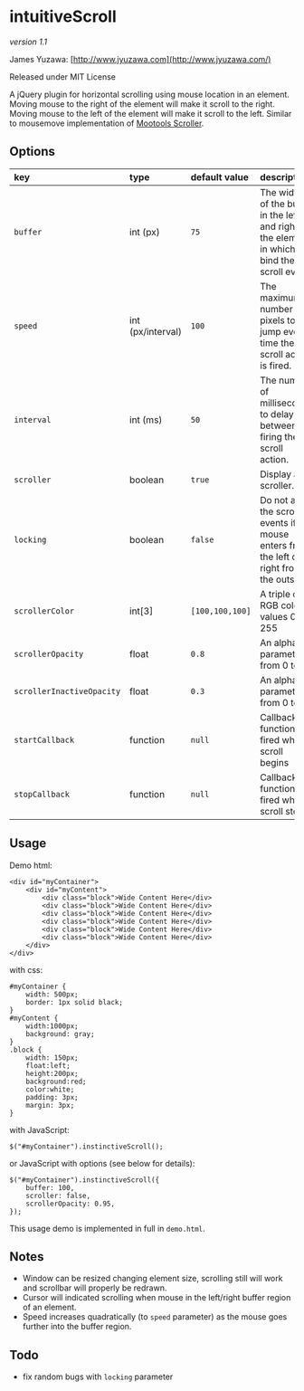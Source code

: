 # intuitiveScroll

*version 1.1*

James Yuzawa: 
[http://www.jyuzawa.com](http://www.jyuzawa.com/)

Released under MIT License

A jQuery plugin for horizontal scrolling using mouse location in an element.
Moving mouse to the right of the element will make it scroll to the right.
Moving mouse to the left of the element will make it scroll to the left.
Similar to mousemove implementation of [Mootools Scroller](http://demos111.mootools.net/Scroller).

## Options

| **key**                    | **type**             | **default value** | **description**                                                       |
|:---------------------------|:---------------------|:------------------|:---------------------------------------------------------------------|
| `buffer`                   | int (px)             | `75`              | The width of the buffer in the left and right of the element in which to bind the scroll event. |
| `speed`                    | int (px/interval)    | `100`             | The maximum number of pixels to jump every time the the scroll action is fired. |
| `interval`                 | int (ms)             | `50`              | The number of milliseconds to delay between firing the scroll action. |
| `scroller`                 | boolean              | `true`            | Display a scroller. |
| `locking`                  | boolean              | `false`           | Do not allow the scroll events if the mouse enters from the left or right from the outside |
| `scrollerColor`            | int[3]               | `[100,100,100]`   | A triple of RGB color values 0-255 |
| `scrollerOpacity`          | float                | `0.8`             | An alpha parameter from 0 to 1 |
| `scrollerInactiveOpacity`  | float                | `0.3`             | An alpha parameter from 0 to 1 |
| `startCallback`            | function             | `null`            | Callback function fired when scroll begins |
| `stopCallback`             | function             | `null`            | Callback function fired when scroll stops |

## Usage

Demo html:

    <div id="myContainer">
        <div id="myContent">
            <div class="block">Wide Content Here</div>
            <div class="block">Wide Content Here</div>
            <div class="block">Wide Content Here</div>
            <div class="block">Wide Content Here</div>
            <div class="block">Wide Content Here</div>
            <div class="block">Wide Content Here</div>
        </div>
    </div>

with css:

    #myContainer {
        width: 500px;
        border: 1px solid black;
    }
    #myContent {
        width:1000px;
        background: gray;
    }
    .block {
        width: 150px;
        float:left;
        height:200px;
        background:red;
        color:white;
        padding: 3px;
        margin: 3px;
    }

with JavaScript:

    $("#myContainer").instinctiveScroll();
    
or JavaScript with options (see below for details):

    $("#myContainer").instinctiveScroll({
        buffer: 100,
        scroller: false,
        scrollerOpacity: 0.95,
    });
    
This usage demo is implemented in full in `demo.html`.

## Notes

* Window can be resized changing element size, scrolling still will work and scrollbar will properly be redrawn.
* Cursor will indicated scrolling when mouse in the left/right buffer region of an element.
* Speed increases quadratically (to `speed` parameter) as the mouse goes further into the buffer region.

## Todo

* fix random bugs with `locking` parameter

